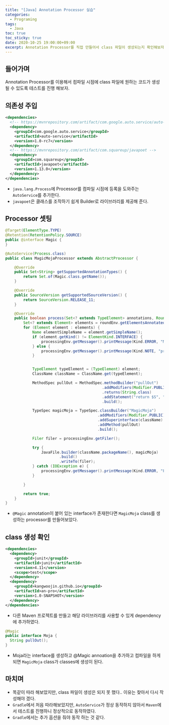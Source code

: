 ```yaml
---
title: "[Java] Annotation Processor 실습" 
categories:
  - Programing
tags:
  - Java
toc: true
toc_sticky: true
date: 2020-10-25 19:00:00+09:00 
excerpt: Annotation Processor를 직접 만들어서 class 파일이 생성되는지 확인해보자.
---
```


## 들어가며
Annotation Processor를 이용해서 컴파일 시점에 class 파일에 원하는 코드가 생성 될 수 있도록 테스트를 진행 해보자.

## 의존성 주입
```xml
<dependencies>
  <!-- https://mvnrepository.com/artifact/com.google.auto.service/auto-service -->
  <dependency>
    <groupId>com.google.auto.service</groupId>
    <artifactId>auto-service</artifactId>
    <version>1.0-rc7</version>
  </dependency>
  <!-- https://mvnrepository.com/artifact/com.squareup/javapoet -->
  <dependency>
    <groupId>com.squareup</groupId>
    <artifactId>javapoet</artifactId>
    <version>1.13.0</version>
  </dependency>
</dependencies>
```
- `java.lang.Process`에 Processor를 컴파일 시점에 등록을 도와주는 `AutoService`를 추가한다.
- `javapoet`은 클래스를 조작하기 쉽게 Builder로 라이브러리를 제공해 준다.

## Processor 셋팅
```java
@Target(ElementType.TYPE)
@Retention(RetentionPolicy.SOURCE)
public @interface Magic {
}
```

```java
@AutoService(Process.class)
public class MagicMojaProcessor extends AbstractProcessor {

    @Override
    public Set<String> getSupportedAnnotationTypes() {
        return Set.of(Magic.class.getName());
    }

    @Override
    public SourceVersion getSupportedSourceVersion() {
        return SourceVersion.RELEASE_11;
    }

    @Override
    public boolean process(Set<? extends TypeElement> annotations, RoundEnvironment roundEnv) {
        Set<? extends Element> elements = roundEnv.getElementsAnnotatedWith(Magic.class);
        for (Element element : elements) {
            Name elementSimpleName = element.getSimpleName();
            if (element.getKind() != ElementKind.INTERFACE) {
                processingEnv.getMessager().printMessage(Kind.ERROR, "Magic annotation can not be used on" + elementSimpleName);
            } else {
                processingEnv.getMessager().printMessage(Kind.NOTE, "processing " + elementSimpleName);
            }


            TypeElement typeElement = (TypeElement) element;
            ClassName className = ClassName.get(typeElement);

            MethodSpec pullOut = MethodSpec.methodBuilder("pullOut")
                                           .addModifiers(Modifier.PUBLIC)
                                           .returns(String.class)
                                           .addStatement("return $S", "Rabbit!")
                                           .build();

            TypeSpec magicMoja = TypeSpec.classBuilder("MagicMoja")
                                         .addModifiers(Modifier.PUBLIC)
                                         .addSuperinterface(className)
                                         .addMethod(pullOut)
                                         .build();

            Filer filer = processingEnv.getFiler();

            try {
                JavaFile.builder(className.packageName(), magicMoja)
                        .build()
                        .writeTo(filer);
            } catch (IOException e) {
                processingEnv.getMessager().printMessage(Kind.ERROR, "FATAL ERROR:" + e);
            }

        }

        return true;
    }
}
```

- `@Magic` annotation이 붙어 있는 interface가 존재한다면 `MagicMoja` class를 생성하는 processor를 만들어보았다.

## class 생성 확인
```xml
<dependencies>
  <dependency>
    <groupId>junit</groupId>
    <artifactId>junit</artifactId>
    <version>4.11</version>
    <scope>test</scope>
  </dependency>
  <dependency>
    <groupId>kangwoojin.github.io</groupId>
    <artifactId>an-pro</artifactId>
    <version>1.0-SNAPSHOT</version>
  </dependency>
</dependencies>
```

- 다른 Maven 프로젝트를 만들고 해당 라이브러리를 사용할 수 있게 dependency에 추가하였다.

```java
@Magic
public interface Moja {
  String pullOut();
}
```

- Moja라는 interface를 생성하고 @Magic annoation을 추가하고 컴파일을 하게 되면 `MagicMoja` class가 classes에 생성이 된다.
 

## 마치며
- 똑같이 따라 해보았지만, class 파일이 생성은 되지 못 했다.. 이유는 찾아서 다시 작성해야 겠다. 
- `Gradle`에서 처음 따라해보았지만, `AutoService`가 정상 동작하지 않아서 `Maven`에서 테스트를 진행하니 정상적으로 동작하였다.
- `Gradle`에서는 추가 옵션을 줘야 동작 하는 것 같다.
